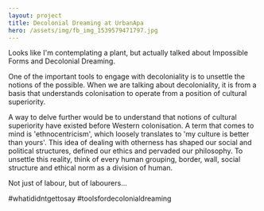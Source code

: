 ```yaml
---
layout: project
title: Decolonial Dreaming at UrbanApa
hero: /assets/img/fb_img_1539579471797.jpg
---
```

Looks like I'm contemplating a plant, but actually talked about Impossible Forms and Decolonial Dreaming.



One of the important tools to engage with decoloniality is to unsettle the notions of the possible. When we are talking about decoloniality, it is from a basis that understands colonisation to operate from a position of cultural superiority.



A way to delve further would be to understand that notions of cultural superiority have existed before Western colonisation. A term that comes to mind is 'ethnocentricism', which loosely translates to 'my culture is better than yours'. This idea of dealing with otherness has shaped our social and political structures, defined our ethics and pervaded our philosophy. To unsettle this reality, think of every human grouping, border, wall, social structure and ethical norm as a division of human. 

Not just of labour, but of labourers...



\#whatididntgettosay #toolsfordecolonialdreaming
